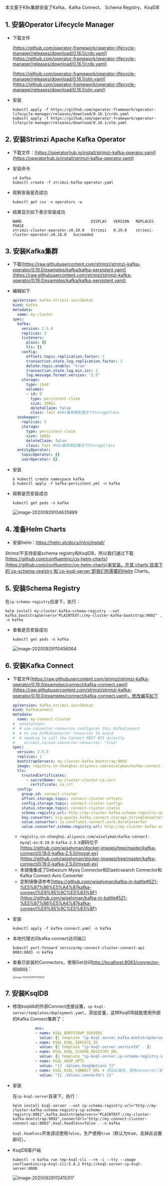 本文基于K8s集群安装了Kafka、Kafka Connect、 Schema Registry、KsqlDB

## 1. 安装Operator Lifecycle Manager

- 下载文件

  [https://github.com/operator-framework/operator-lifecycle-manager/releases/download/0.16.1/crds.yaml](https://github.com/operator-framework/operator-lifecycle-manager/releases/download/0.16.1/crds.yaml)

  [https://github.com/operator-framework/operator-lifecycle-manager/releases/download/0.16.1/olm.yaml](https://github.com/operator-framework/operator-lifecycle-manager/releases/download/0.16.1/olm.yaml)

- 安装

  ```shell
  kubectl apply -f https://github.com/operator-framework/operator-lifecycle-manager/releases/download/0.16.1/crds.yaml
  kubectl apply -f https://github.com/operator-framework/operator-lifecycle-manager/releases/download/0.16.1/olm.yaml
  ```

## 2. 安装Strimzi Apache Kafka Operator

- 下载文件：[https://operatorhub.io/install/strimzi-kafka-operator.yaml](https://operatorhub.io/install/strimzi-kafka-operator.yaml)

- 安装命令

  ```shell
  cd kafka
  kubectl create -f strimzi-kafka-operator.yaml
  ```

- 观察安装是否成功

  ```shell
  kubectl get csv -n operators -w
  ```

- 结果显示如下表示安装成功

  ```
  NAME                               DISPLAY   VERSION   REPLACES                           PHASE
  strimzi-cluster-operator.v0.19.0   Strimzi   0.19.0    strimzi-cluster-operator.v0.18.0   Succeeded
  ```

## 3. 安装Kafka集群

- 下载[https://raw.githubusercontent.com/strimzi/strimzi-kafka-operator/0.19.0/examples/kafka/kafka-persistent.yaml](https://raw.githubusercontent.com/strimzi/strimzi-kafka-operator/0.19.0/examples/kafka/kafka-persistent.yaml)

- 编辑如下

  ```yaml
  apiVersion: kafka.strimzi.io/v1beta1
  kind: Kafka
  metadata:
    name: my-cluster
  spec:
    kafka:
      version: 2.5.0
      replicas: 3
      listeners:
        plain: {}
        tls: {}
      config:
        offsets.topic.replication.factor: 3
        transaction.state.log.replication.factor: 3
        delete.topic.enable: "true"
        transaction.state.log.min.isr: 2
        log.message.format.version: "2.5"
      storage:
        type: jbod
        volumes:
        - id: 0
          type: persistent-claim
          size: 100Gi
          deleteClaim: false
          class: fast #k8s集群需配置这个StorageClass
    zookeeper:
      replicas: 3
      storage:
        type: persistent-claim
        size: 100Gi
        deleteClaim: false
        class: fast #k8s集群需配置这个StorageClass
    entityOperator:
      topicOperator: {}
      userOperator: {}
  ```

- 安装

  ``` shell
  $ kubectl create namespace kafka
  $ kubectl apply -f kafka-persistent.yml -n kafka 
  ```

- 观察是否安装成功

  ```shell
  kubectl get pods -n kafka 
  ```

  ![image-20200929104635889](images/image-20200929104635889.png)

## 4. 准备Helm Charts

- 安装helm：https://helm.sh/docs/intro/install/

Strimzi不支持安装schema registry和KsqlDB，所以我们通过下载[https://github.com/confluentinc/cp-helm-charts](https://github.com/confluentinc/cp-helm-charts)来安装。在其`charts`目录下的`cp-schema-registry`和`cp-ksql-server`即我们所需要的Helm Charts。

## 5. 安装Schema Registry

在`cp-schema-registry`目录下，执行：

```shell
helm install my-cluster-kafka-schema-registry --set kafka.bootstrapServers="PLAINTEXT://my-cluster-kafka-bootstrap:9092" . -n kafka
```

- 查看是否安装成功

  ```shell
  kubectl get pods -n kafka
  ```

  ![image-20200929110456064](images/image-20200929110456064.png)

## 6. 安装Kafka Connect

- 下载文件[https://raw.githubusercontent.com/strimzi/strimzi-kafka-operator/0.19.0/examples/connect/kafka-connect.yaml](https://raw.githubusercontent.com/strimzi/strimzi-kafka-operator/0.19.0/examples/connect/kafka-connect.yaml)，修改编写如下

  ```yaml
  apiVersion: kafka.strimzi.io/v1beta1
  kind: KafkaConnect
  metadata:
    name: my-connect-cluster
  #  annotations:
  #  # use-connector-resources configures this KafkaConnect
  #  # to use KafkaConnector resources to avoid
  #  # needing to call the Connect REST API directly
  #    strimzi.io/use-connector-resources: "true"
  spec:
    version: 2.5.0
    replicas: 1
    bootstrapServers: my-cluster-kafka-bootstrap:9093
    image: registry.cn-shanghai.aliyuncs.com/wiselyman/kafka-connect-mysql-es:4
    tls:
      trustedCertificates:
        - secretName: my-cluster-cluster-ca-cert
          certificate: ca.crt
    config:
      group.id: connect-cluster
      offset.storage.topic: connect-cluster-offsets
      config.storage.topic: connect-cluster-configs
      status.storage.topic: connect-cluster-status
      schema.registry.url: http://my-cluster-kafka-schema-registry-cp-schema-registry:8081
      key.converter: org.apache.kafka.connect.storage.StringConverter
      value.converter: io.confluent.connect.avro.AvroConverter
      value.converter.schema.registry.url: http://my-cluster-kafka-schema-registry-cp-schema-registry:8081
  ```
  - `registry.cn-shanghai.aliyuncs.com/wiselyman/kafka-connect-mysql-es:0.19.0-kafka-2.5.0`源码位于[https://github.com/wiselyman/docker-images/tree/master/kafka-connect/0.19.0-kafka-2.5.0/mysql-es](https://github.com/wiselyman/docker-images/tree/master/kafka-connect/0.19.0-kafka-2.5.0/mysql-es)
  - 本镜像集成了Debezium Mysq Connector和Elasticsearch Connector和Kafka Connect Avro Converter
  - 定制镜像请参考[https://github.com/wiselyman/kafka-in-battle#521-%E5%87%86%E5%A4%87kafka-connect%E9%95%9C%E5%83%8F](https://github.com/wiselyman/kafka-in-battle#521-%E5%87%86%E5%A4%87kafka-connect%E9%95%9C%E5%83%8F)

- 安装

  ```shell
  kubectl apply -f kafka-connect.yaml -n kafka
  ```

- 本地代理访问kafka connect访问端口

  ```shell
  kubectl port-forward service/my-connect-cluster-connect-api 8083:8083 -n kafka
  ```

- 查看已安装的Connectors，使用Get访问[http://localhost:8083/connector-plugins](http://localhost:8083/connector-plugins)：

  <img src="images/image-20200929115705630.png" alt="image-20200929115705630" style="zoom:50%;" />

  

## 7. 安装KsqlDB

- 修改ksqldb的外部Connect连接设置，`cp-ksql-server/templates/deployment.yaml`，添加变量，这样KsqlDB就能使用外部的Kafka Connect集群了：

  ```yaml 
            env:
            - name: KSQL_BOOTSTRAP_SERVERS
              value: {{ template "cp-ksql-server.kafka.bootstrapServers" . }}
            - name: KSQL_KSQL_SERVICE_ID
              value: {{ template "cp-ksql-server.serviceId" . }}
            - name: KSQL_KSQL_SCHEMA_REGISTRY_URL
              value: {{ template "cp-ksql-server.cp-schema-registry.service-name" . }}
            - name: KSQL_HEAP_OPTS
              value: "{{ .Values.heapOptions }}"
            - name: KSQL_KSQL_CONNECT_URL # 添加此属性，使用connectUrl变量连接
              value: "{{ .Values.connectUrl }}"
  ```

- 安装

  在`cp-ksql-server`目录下，执行：

  ```shell
  helm install ksql-server --set cp-schema-registry.url="http://my-cluster-kafka-schema-registry-cp-schema-registry:8081",kafka.bootstrapServers="PLAINTEXT://my-cluster-kafka-bootstrap:9092",connectUrl="http://my-connect-cluster-connect-api:8083",ksql.headless=false . -n kafka
  ```

  `ksql.headless`开发调试使用`false`，生产使用`true`（默认为true，去掉此设置即可）。

- KsqlDB客户端

  ```shell
  kubectl -n kafka run tmp-ksql-cli --rm -i --tty --image confluentinc/cp-ksql-cli:5.4.2 http://ksql-server-cp-ksql-server:8088
  ```

  ![image-20200929112415317](images/image-20200929112415317.png)